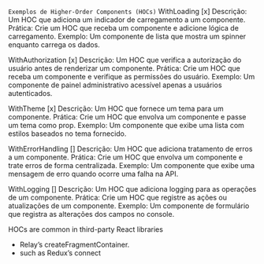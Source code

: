 `Exemplos de Higher-Order Components (HOCs)`
WithLoading [x]
Descrição: Um HOC que adiciona um indicador de carregamento a um componente.
Prática: Crie um HOC que receba um componente e adicione lógica de carregamento.
Exemplo: Um componente de lista que mostra um spinner enquanto carrega os dados.

WithAuthorization [x]
Descrição: Um HOC que verifica a autorização do usuário antes de renderizar um componente.
Prática: Crie um HOC que receba um componente e verifique as permissões do usuário.
Exemplo: Um componente de painel administrativo acessível apenas a usuários autenticados.

WithTheme [x]
Descrição: Um HOC que fornece um tema para um componente.
Prática: Crie um HOC que envolva um componente e passe um tema como prop.
Exemplo: Um componente que exibe uma lista com estilos baseados no tema fornecido.

WithErrorHandling []
Descrição: Um HOC que adiciona tratamento de erros a um componente.
Prática: Crie um HOC que envolva um componente e trate erros de forma centralizada.
Exemplo: Um componente que exibe uma mensagem de erro quando ocorre uma falha na API.

WithLogging []
Descrição: Um HOC que adiciona logging para as operações de um componente.
Prática: Crie um HOC que registre as ações ou atualizações de um componente.
Exemplo: Um componente de formulário que registra as alterações dos campos no console.

HOCs are common in third-party React libraries

- Relay’s createFragmentContainer.
- such as Redux’s connect
